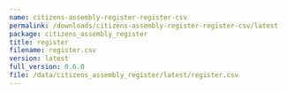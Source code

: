 ```yaml
---
name: citizens-assembly-register-register-csv
permalink: /downloads/citizens-assembly-register-register-csv/latest
package: citizens_assembly_register
title: register
filename: register.csv
version: latest
full_version: 0.6.0
file: /data/citizens_assembly_register/latest/register.csv
---
```

